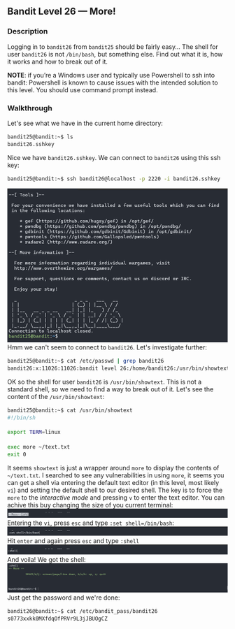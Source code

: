 ## Bandit Level 26 — More!

### Description

Logging in to `bandit26` from `bandit25` should be fairly easy… The shell for user `bandit26` is not `/bin/bash`, but something else. Find out what it is, how it works and how to break out of it.

**NOTE**: if you’re a Windows user and typically use Powershell to ssh into bandit: Powershell is known to cause issues with the intended solution to this level. You should use command prompt instead.

### Walkthrough

Let's see what we have in the current home directory:
```bash
bandit25@bandit:~$ ls
bandit26.sshkey
```
Nice we have `bandit26.sshkey`. We can connect to `bandit26` using this ssh key:
```bash
bandit25@bandit:~$ ssh bandit26@localhost -p 2220 -i bandit26.sshkey
```
![closed connection](image.png)
Hmm we can't seem to connect to `bandit26`. Let's investigate further:

```bash
bandit25@bandit:~$ cat /etc/passwd | grep bandit26
bandit26:x:11026:11026:bandit level 26:/home/bandit26:/usr/bin/showtext
```
OK so the shell for user `bandit26` is `/usr/bin/showtext`. This is not a standard shell, so we need to find a way to break out of it.
Let's see the content of the `/usr/bin/showtext`:
```bash
bandit25@bandit:~$ cat /usr/bin/showtext
#!/bin/sh

export TERM=linux

exec more ~/text.txt
exit 0
```
It seems `showtext` is just a wrapper around `more` to display the contents of `~/text.txt`.
I searched to see any vulnerabilities in using `more`, it seems you can get a shell via entering the default text editor (in this level, most likely `vi`) and setting the default shell to our desired shell.
The key is to force the `more` to the *interactive mode* and pressing `v` to enter the text editor. You can achive this buy changing the size of you current terminal:
![minimized terminal](image-1.png)
Entering the `vi`, press `esc` and type `:set shell=/bin/bash`:
![set the default shell](image-2.png)
Hit `enter` and again press `esc` and type `:shell`
![:shell](image-4.png)
And voila! We got the shell:
![attained shell](image-5.png)
Just get the password and we're done:
```bash
bandit26@bandit:~$ cat /etc/bandit_pass/bandit26
s0773xxkk0MXfdqOfPRVr9L3jJBUOgCZ
```